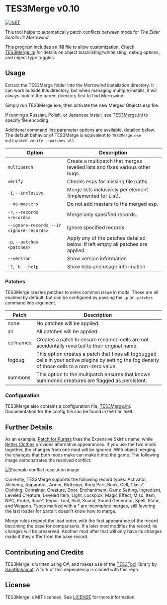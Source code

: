 # TES3Merge v0.10

[![.NET](https://github.com/NullCascade/TES3Merge/actions/workflows/TES3Merge.yml/badge.svg)](https://github.com/NullCascade/TES3Merge/actions/workflows/TES3Merge.yml)

This tool helps to automatically patch conflicts between mods for _The Elder Scrolls III: Morrowind_.

This program includes an INI file to allow customization. Check [TES3Merge.ini](TES3Merge/TES3Merge.ini) for details on object blacklisting/whitelisting, debug options, and object type toggles.


## Usage

Extract the TES3Merge folder into the Morrowind installation directory. It can work outside this directory, but when managing multiple installs, it will always look to the parent directory first to find Morrowind.

Simply run TES3Merge.exe, then activate the new Merged Objects.esp file.

If running a Russian, Polish, or Japanese install, see [TES3Merge.ini](TES3Merge/TES3Merge.ini) to specify file encoding.

Additional command line parameter options are available, detailed below. The default behavior of TES3Merge is equivalent to `TES3Merge.exe multipatch verify --patches all`.

| Option                                      | Description                                                                     |
| ------------------------------------------- | ------------------------------------------------------------------------------- |
| `multipatch`                                | Create a multipatch that merges levelled lists and fixes various other bugs.    |
| `verify`                                    | Checks esps for missing file paths.                                             |
| `-i`, `--inclusive`                         | Merge lists inclusively per element (implemented for List<NPCO>).               |
| `--no-masters`                              | Do not add masters to the merged esp.                                           |
| `-r`, `--records <records>`                 | Merge only specified records.                                                   |
| `--ignore-records`, `--ir <ignore-records>` | Ignore specified records.                                                       |
| `-p`, `--patches <patches>`                 | Apply any of the patches detailed below. If left empty all patches are applied. |
| `--version`                                 | Show version information                                                        |
| `-?`, `-h`, `--help`                        | Show help and usage information                                                 |

### Patches

TES3Merge creates patches to solve common issue in mods. These are all enabled by default, but can be configured by passing the `-p` or `-patches` command line argument.

| Patch     | Description                                                                                                                                      |
| --------- | ------------------------------------------------------------------------------------------------------------------------------------------------ |
| none      | No patches will be applied.                                                                                                                      |
| all       | All patches will be applied.                                                                                                                     |
| cellnames | Creates a patch to ensure renamed cells are not accidentally reverted to their original name.                                                    |
| fogbug    | This option creates a patch that fixes all fogbugged cells in your active plugins by setting the fog density of those cells to a non-zero value. |
| summons   | This option to the multipatch ensures that known summoned creatures are flagged as persistent.                                                   |


### Configuration

TES3Merge also contains a configuration file, [TES3Merge.ini](TES3Merge/TES3Merge.ini). Documentation for the config file can be found in the file itself.


## Further Details

As an example, [Patch for Purists](https://www.nexusmods.com/morrowind/mods/45096/?) fixes the Expensive Skirt's name, while [Better Clothes](https://www.nexusmods.com/morrowind/mods/42262/?) provides alternative appearances. If you use the two mods together, the changes from one mod will be ignored. With object merging, the changes that both mods make can make it into the game. The following image demonstrates the resolved conflict:

![Example conflict resolution image](https://cdn.discordapp.com/attachments/381219559094616064/583192237450461187/unknown.png)

Currently, TES3Merge supports the following record types: Activator, Alchemy, Apparatus, Armor, Birthsign, Body Part, Book, Cell, Class\*, Clothing, Container, Creature, Door, Enchantment, Game Setting, Ingredient, Leveled Creature, Leveled Item, Light, Lockpick, Magic Effect, Misc. Item, NPC, Probe, Race\*, Repair Tool, Skill, Sound, Sound Generator, Spell, Static, and Weapon. Types marked with a \* are incomplete merges, still favoring the last loader for parts it doesn't know how to merge.

Merge rules respect the load order, with the first appearance of the record becoming the base for comparisons. If a later mod modifies the record, its changes will be preserved. Another mod after that will only have its changes made if they differ from the base record.


## Contributing and Credits

TES3Merge is written using C#, and makes use of the [TES3Tool](https://github.com/SaintBahamut/TES3Tool) library by [SaintBahamut](https://github.com/SaintBahamut). A fork of this dependency is cloned with this repo.


## License

TES3Merge is MIT licensed. See [LICENSE](LICENSE) for more information.
